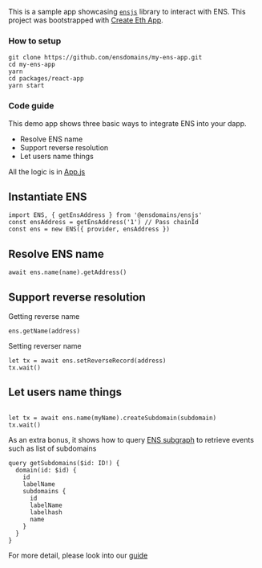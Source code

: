 
This is a sample app showcasing [`ensjs`](https://www.npmjs.com/package/@ensdomains/ensjs) library to interact with ENS.
This project was bootstrapped with [Create Eth App](https://github.com/paulrberg/create-eth-app).

### How to setup

```
git clone https://github.com/ensdomains/my-ens-app.git
cd my-ens-app
yarn
cd packages/react-app
yarn start
```

### Code guide

This demo app shows three basic ways to integrate ENS into your dapp.

- Resolve ENS name
- Support reverse resolution
- Let users name things

All the logic is in [App.js](https://github.com/ensdomains/my-ens-app/blob/master/packages/react-app/src/App.js)


## Instantiate ENS 

```
import ENS, { getEnsAddress } from '@ensdomains/ensjs'
const ensAddress = getEnsAddress('1') // Pass chainId
const ens = new ENS({ provider, ensAddress })
```

## Resolve ENS name

```
await ens.name(name).getAddress()
```

## Support reverse resolution

Getting reverse name

```
ens.getName(address)
```

Setting reverser name

```
let tx = await ens.setReverseRecord(address)
tx.wait()
```

## Let users name things

```

let tx = await ens.name(myName).createSubdomain(subdomain)
tx.wait()
```

As an extra bonus, it shows how to query [ENS subgraph](https://thegraph.com/explorer/subgraph/ensdomains/ens) to retrieve events such as list of subdomains

```
query getSubdomains($id: ID!) {
  domain(id: $id) {
    id
    labelName
    subdomains {
      id
      labelName
      labelhash
      name
    }
  }
}
```


For more detail, please look into our [guide](https://docs.ens.domains/dapp-developer-guide/working-with-ens)